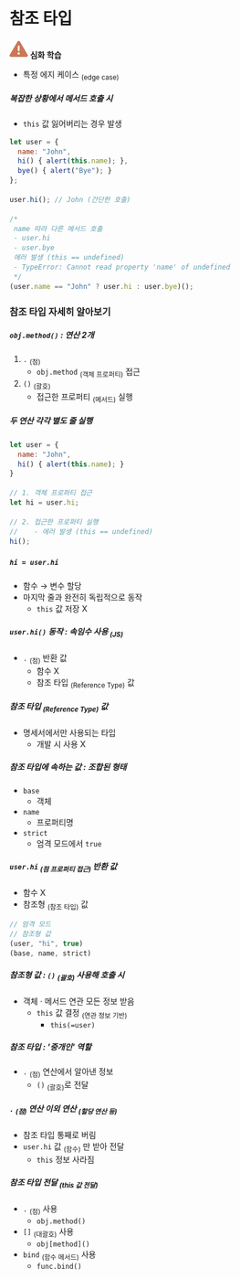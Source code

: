 참조 타입
========

<img class="icon" src="../../images/commons/icons/triangle-exclamation-solid.svg" /> **심화 학습**

- 특정 에지 케이스 <sub>(edge case)</sub>

##### 복잡한 상황에서 메서드 호출 시
- `this` 값 잃어버리는 경우 발생
```javascript
let user = {
  name: "John",
  hi() { alert(this.name); },
  bye() { alert("Bye"); }
};

user.hi(); // John (간단한 호출)

/*
 name 따라 다른 메서드 호출
 - user.hi
 - user.bye
 에러 발생 (this == undefined)
 - TypeError: Cannot read property 'name' of undefined
 */
(user.name == "John" ? user.hi : user.bye)();
```

### 참조 타입 자세히 알아보기

##### `obj.method()` : 연산 2개
1. `.` <sub>(점)</sub>
    - `obj.method` <sub>(객체 프로퍼티)</sub> 접근
2. `()` <sub>(괄호)</sub>
    - 접근한 프로퍼티 <sub>(메서드)</sub> 실행

##### 두 연산 각각 별도 줄 실행
```javascript
let user = {
  name: "John",
  hi() { alert(this.name); }
}

// 1. 객체 프로퍼티 접근
let hi = user.hi;

// 2. 접근한 프로퍼티 실행
//    - 에러 발생 (this == undefined)
hi();
```
##### `hi = user.hi`
- 함수 → 변수 할당
- 마지막 줄과 완전히 독립적으로 동작
  - `this` 값 저장 X

##### `user.hi()` 동작 : 속임수 사용 <sub>(JS)</sub>
- `.` <sub>(점)</sub> 반환 값
  - 함수 X
  - 참조 타입 <sub>(Reference Type)</sub> 값

##### 참조 타입 <sub>(Reference Type)</sub> 값
- 명세서에서만 사용되는 타입
  - 개발 시 사용 X

##### 참조 타입에 속하는 값 : 조합된 형태
- `base`
  - 객체
- `name`
  - 프로퍼티명
- `strict`
  - 엄격 모드에서 `true`

##### `user.hi` <sub>(점 프로퍼티 접근)</sub> 반환 값
- 함수 X
- 참조형 <sub>(참조 타입)</sub> 값

```javascript
// 엄격 모드
// 참조형 값
(user, "hi", true)
(base, name, strict)
```
##### 참조형 값 : `()` <sub>(괄호)</sub> 사용해 호출 시
- 객체 · 메서드 연관 모든 정보 받음
  - `this` 값 결정 <sub>(연관 정보 기반)</sub>
    - `this(=user)`

##### 참조 타입 : '중개인' 역할
- `.` <sub>(점)</sub> 연산에서 알아낸 정보
  - `()` <sub>(괄호)</sub>로 전달

##### `.` <sub>(점)</sub> 연산 이외 연산 <sub>(할당 연산 등)</sub>
- 참조 타입 통째로 버림
- `user.hi` 값 <sub>(함수)</sub> 만 받아 전달
  - `this` 정보 사라짐

##### 참조 타입 전달 <sub>(this 값 전달)</sub>
- `.` <sub>(점)</sub> 사용
  - `obj.method()`
- `[]` <sub>(대괄호)</sub> 사용
  - `obj[method]()`
- `bind` <sub>(함수 메서드)</sub> 사용
  - `func.bind()`
